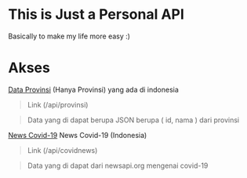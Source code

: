 #  This is Just a Personal API
Basically to make my life more easy :)

#  Akses
    
[Data Provinsi](https://make-life-easier.herokuapp.com/api/provinsi) (Hanya Provinsi) yang ada di indonesia

> Link (/api/provinsi)

> Data yang di dapat berupa JSON berupa ( id, nama ) dari provinsi

[News Covid-19](https://make-life-easier.herokuapp.com/api/covidnews) News Covid-19 (Indonesia)

> Link (/api/covidnews)

> Data yang di dapat dari newsapi.org mengenai covid-19

